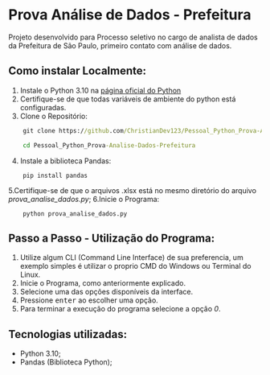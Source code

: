 # Prova Análise de Dados - Prefeitura

Projeto desenvolvido para Processo seletivo no cargo de analista de dados da Prefeitura de São Paulo, primeiro contato com análise de dados.



## Como instalar Localmente:

1. Instale o Python 3.10 na [página oficial do Python](https://www.python.org/downloads/)
2. Certifique-se de que todas variáveis de ambiente do python está configuradas.
3. Clone o Repositório:
```cmd
    git clone https://github.com/ChristianDev123/Pessoal_Python_Prova-Analise-Dados-Prefeitura.git
```
```cmd
    cd Pessoal_Python_Prova-Analise-Dados-Prefeitura
```
4. Instale a biblioteca Pandas:
```CMD
    pip install pandas
```
5.Certifique-se de que o arquivos .xlsx está no mesmo diretório do arquivo *prova_analise_dados.py*;
6.Inicie o Programa:
```CMD
    python prova_analise_dados.py
```

## Passo a Passo - Utilização do Programa:

1. Utilize algum CLI (Command Line Interface) de sua preferencia, um exemplo simples é utilizar o proprio CMD do Windows ou Terminal do Linux.
2. Inicie o Programa, como anteriormente explicado.
3. Selecione uma das opções disponíveis da interface.
4. Pressione <kbd>enter</kbd> ao escolher uma opção.
5. Para terminar a execução do programa selecione a opção *0*.

## Tecnologias utilizadas:
- Python 3.10;
- Pandas (Biblioteca Python);
